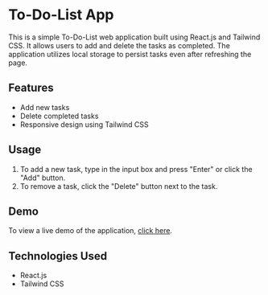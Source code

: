 # To-Do-List App

This is a simple To-Do-List web application built using React.js and Tailwind CSS. It allows users to add and delete the tasks as completed. The application utilizes local storage to persist tasks even after refreshing the page.

## Features
- Add new tasks
- Delete completed tasks
- Responsive design using Tailwind CSS

## Usage
1. To add a new task, type in the input box and press "Enter" or click the "Add" button.
2. To remove a task, click the "Delete" button next to the task.

## Demo
To view a live demo of the application, [click here](https://mohitpramanik.github.io/To-do-list-App/).

## Technologies Used
- React.js
- Tailwind CSS

